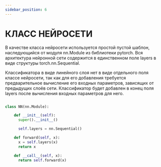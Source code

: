```yaml
---
sidebar_position: 6
---
```


# КЛАСС НЕЙРОСЕТИ

В качестве класса нейросети используется простой пустой шаблон,
наследующийся от модуля nn.Module из библиотеки pytorch.
Вся архитектура нейронной сети содержится в единственном поле layers
в виде структуры torch.nn.Sequential.

Классификатора в виде линейного слоя нет в виде отдельного поля 
классе нейросети, так как для его добавления требуется предварительное
вычисление его входных параметров, зависящих от предыдущих слоёв сети. 
Классификатор будет добавлен в конец поля layers после вычисления 
входных параметров для него.

```python

class NN(nn.Module):

    def __init__(self):
      super().__init__()

      self.layers = nn.Sequential()

    def forward(self, x):
      x = self.layers(x)
      return x

    def __call__(self, x):
      return self.forward(x)
```